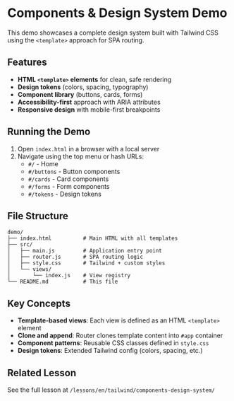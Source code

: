 # Components & Design System Demo

This demo showcases a complete design system built with Tailwind CSS using the `<template>` approach for SPA routing.

## Features

- **HTML `<template>` elements** for clean, safe rendering
- **Design tokens** (colors, spacing, typography)
- **Component library** (buttons, cards, forms)
- **Accessibility-first** approach with ARIA attributes
- **Responsive design** with mobile-first breakpoints

## Running the Demo

1. Open `index.html` in a browser with a local server
2. Navigate using the top menu or hash URLs:
   - `#/` - Home
   - `#/buttons` - Button components
   - `#/cards` - Card components
   - `#/forms` - Form components
   - `#/tokens` - Design tokens

## File Structure

```
demo/
├── index.html          # Main HTML with all templates
├── src/
│   ├── main.js         # Application entry point
│   ├── router.js       # SPA routing logic
│   ├── style.css       # Tailwind + custom styles
│   └── views/
│       └── index.js    # View registry
└── README.md           # This file
```

## Key Concepts

- **Template-based views**: Each view is defined as an HTML `<template>` element
- **Clone and append**: Router clones template content into `#app` container
- **Component patterns**: Reusable CSS classes defined in `style.css`
- **Design tokens**: Extended Tailwind config (colors, spacing, etc.)

## Related Lesson

See the full lesson at `/lessons/en/tailwind/components-design-system/`
